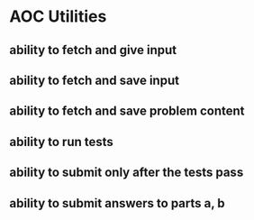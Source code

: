 # AOC Utilities

## ability to fetch and give input

## ability to fetch and save input

## ability to fetch and save problem content

## ability to run tests

## ability to submit only after the tests pass

## ability to submit answers to parts a, b
